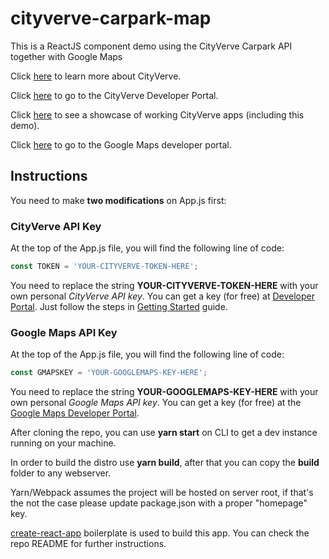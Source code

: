 # cityverve-carpark-map

This is a ReactJS component demo using the CityVerve Carpark API together with Google Maps

Click [here](https://cityverve.org.uk/what-is-cityverve/) to learn more about CityVerve.

Click [here](http://developer.cityverve.org.uk/) to go to the CityVerve Developer Portal.

Click [here](http://developer.cityverve.org.uk/showcase) to see a showcase of working CityVerve apps (including this demo).

Click [here](https://developers.google.com/maps/) to go to the Google Maps developer portal.

## Instructions

You need to make **two modifications** on App.js first:

### CityVerve API Key

At the top of the App.js file, you will find the following line of code:

```javascript
const TOKEN = 'YOUR-CITYVERVE-TOKEN-HERE';
```

You need to replace the string **YOUR-CITYVERVE-TOKEN-HERE** with your own personal _CityVerve API key_. You can get a key (for free) at [Developer Portal](http://developer.cityverve.org.uk/home). Just follow the steps in [Getting Started](http://developer.cityverve.org.uk/get-started) guide.

### Google Maps API Key

At the top of the App.js file, you will find the following line of code:

```javascript
const GMAPSKEY = 'YOUR-GOOGLEMAPS-KEY-HERE';
```

You need to replace the string **YOUR-GOOGLEMAPS-KEY-HERE** with your own personal _Google Maps API key_. You can get a key (for free) at the [Google Maps Developer Portal](https://developers.google.com/maps/).

After cloning the repo, you can use **yarn start** on CLI to get a dev instance running on your machine.

In order to build the distro use **yarn build**, after that you can copy the **build** folder to any webserver.

Yarn/Webpack assumes the project will be hosted on server root, if that's the not the case please update package.json with a proper "homepage" key.

[create-react-app](https://github.com/facebook/create-react-app) boilerplate is used to build this app. You can check the repo README for further instructions.
